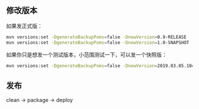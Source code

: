 ## 修改版本

如果发正式版：

```bash
mvn versions:set -DgenerateBackupPoms=false -DnewVersion=0.9-RELEASE
mvn versions:set -DgenerateBackupPoms=false -DnewVersion=1.0-SNAPSHOT
```

如果你只是想发一个测试版本，小范围测试一下，可以发一个快照版：

```bash
mvn versions:set -DgenerateBackupPoms=false -DnewVersion=2019.03.05.1045-SNAPSHOT
```

## 发布

clean -> package -> deploy
